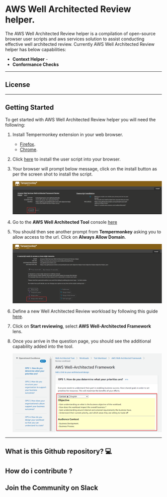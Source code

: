 
# AWS Well Architected Review helper.

The AWS Well Architected Review helper is a compilation of open-source browser user scripts and aws services solution to assist conducting effective well architected review. Currently AWS Well Architected Review helper has below capabilities:

* **Context Helper** - 
* **Conformance Checks**

---
## License



---

## Getting Started

To get started with AWS Well Architected Review helper you will need the following:

1. Install Tempermonkey extension in your web browser.
    - [Firefox](https://addons.mozilla.org/en-US/firefox/addon/tampermonkey/).
    - [Chrome](https://chrome.google.com/webstore/detail/tampermonkey/dhdgffkkebhmkfjojejmpbldmpobfkfo).


2. Click [here](https://github.com/stephensalim/aws-wafr-objective-helper/raw/main/WAFR-Review-Helper.user.js) to install the user script into your browser. 

3. Your browser will prompt below message, click on the install button as per the screen shot to install the script.
    
    ![Install](images/install.png)

4. Go to the **AWS Well Architected Tool** console [here](https://console.aws.amazon.com/wellarchitected/)

5. You should then see another prompt from **Tempermonkey** asking you to allow access to the url. Click on **Always Allow Domain**.

    ![Always_Allow_Domain](images/always_allow_domain.png)

6. Define a new Well Architected Review workload by following this guide [here](https://docs.aws.amazon.com/wellarchitected/latest/userguide/tutorial-step1.html).

7. Click on **Start reviewing**, select **AWS Well-Architected Framework** lens.

8. Once you arrive in the question page, you should see the additional capability added into the tool.

    ![Always_Allow_Domain](images/capability_enabled.png)


---



## What is this Github repository? 💻

## How do i contribute ? 

## Join the Community on Slack


